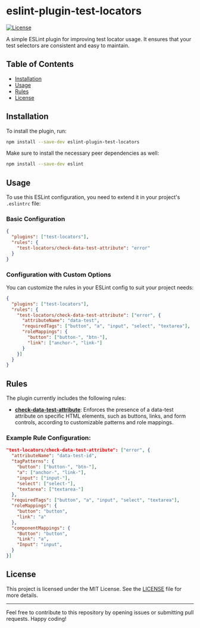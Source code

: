 # eslint-plugin-test-locators

[![License](https://img.shields.io/badge/license-MIT-blue.svg)](https://github.com/msobiecki/eslint-plugin-test-locators/blob/master/LICENSE)

A simple ESLint plugin for improving test locator usage. It ensures that your test selectors are consistent and easy to maintain.

## Table of Contents
- [Installation](#installation)
- [Usage](#usage)
- [Rules](#rules)
- [License](#license)

## Installation

To install the plugin, run:

```bash
npm install --save-dev eslint-plugin-test-locators
```

Make sure to install the necessary peer dependencies as well:

```bash
npm install --save-dev eslint
```

## Usage

To use this ESLint configuration, you need to extend it in your project's `.eslintrc` file:


### Basic Configuration

```json
{
  "plugins": ["test-locators"],
  "rules": {
    "test-locators/check-data-test-attribute": "error"
  }
}
```

### Configuration with Custom Options

You can customize the rules in your ESLint config to suit your project needs:

```json
{
  "plugins": ["test-locators"],
  "rules": {
    "test-locators/check-data-test-attribute": ["error", {
      "attributeName": "data-test",
      "requiredTags": ["button", "a", "input", "select", "textarea"],
      "roleMappings": {
        "button": ["button-", "btn-"],
        "link": ["anchor-", "link-"]
      }
    }]
  }
}
```

## Rules

The plugin currently includes the following rules:

- [**check-data-test-attribute**](./docs/rules/check-data-test-attribute.md): Enforces the presence of a data-test attribute on specific HTML elements, such as buttons, links, and form controls, according to customizable patterns and role mappings.

### Example Rule Configuration:

```json
"test-locators/check-data-test-attribute": ["error", {
  "attributeName": "data-test-id",
  "tagPatterns": {
    "button": ["button-", "btn-"],
    "a": ["anchor-", "link-"],
    "input": ["input-"],
    "select": ["select-"],
    "textarea": ["textarea-"]
  },
  "requiredTags": ["button", "a", "input", "select", "textarea"],
  "roleMappings": {
    "button": "button",
    "link": "a"
  },
  "componentMappings": {
    "Button": "button",
    "Link": "a",
    "Input": "input",
  }
}]
```

## License

This project is licensed under the MIT License. See the [LICENSE](LICENSE) file for more details.

---

Feel free to contribute to this repository by opening issues or submitting pull requests. Happy coding!
